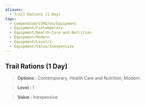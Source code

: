 ```yaml
---
aliases:
  - Trail Rations (1 Day)
tags:
  - Compendium/CSRD/en/Equipment
  - Equipment/Contemporary
  - Equipment/Health-Care-and-Nutrition
  - Equipment/Modern
  - Equipment/Level/1
  - Equipment/Value/Inexpensive
---
```

  
    
## Trail Rations (1 Day)    
    
>    
> **Options :** Contemporary, Health Care and Nutrition, Modern    
> **Level :** 1    
> **Value :** Inexpensive